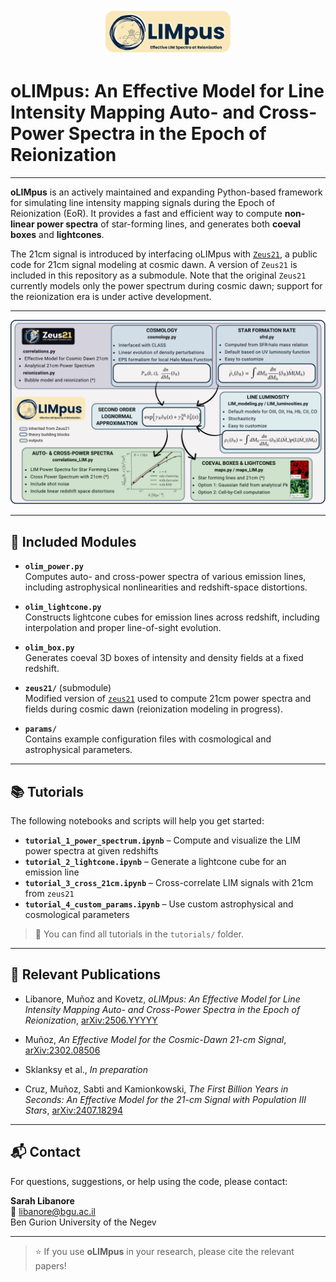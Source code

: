 <p align="center">
  <img src="oLIMpus/logo.jpeg" alt="oLIMpus Logo" width="200"/>
</p>

# oLIMpus: An Effective Model for Line Intensity Mapping Auto- and Cross-Power Spectra in the Epoch of Reionization

---

**oLIMpus** is an actively maintained and expanding Python-based framework for simulating line intensity mapping signals during the Epoch of Reionization (EoR). It provides a fast and efficient way to compute **non-linear power spectra** of star-forming lines, and generates both **coeval boxes** and **lightcones**.

The 21cm signal is introduced by interfacing oLIMpus with [`Zeus21`](https://github.com/JulianBMunoz/Zeus21), a public code for 21cm signal modeling at cosmic dawn. A version of `Zeus21` is included in this repository as a submodule. Note that the original `Zeus21` currently models only the power spectrum during cosmic dawn; support for the reionization era is under active development.

---

<p align="center">
  <img src="oLIMpus/flowchart.jpeg" alt="oLIMpus Flowchart" width="600"/>
</p>

---

## 🔧 Included Modules

- **`olim_power.py`**  
  Computes auto- and cross-power spectra of various emission lines, including astrophysical nonlinearities and redshift-space distortions.

- **`olim_lightcone.py`**  
  Constructs lightcone cubes for emission lines across redshift, including interpolation and proper line-of-sight evolution.

- **`olim_box.py`**  
  Generates coeval 3D boxes of intensity and density fields at a fixed redshift.

- **`zeus21/`** (submodule)  
  Modified version of [`zeus21`](https://github.com/zeus21/zeus21) used to compute 21cm power spectra and fields during cosmic dawn (reionization modeling in progress).

- **`params/`**  
  Contains example configuration files with cosmological and astrophysical parameters.

---

## 📚 Tutorials

The following notebooks and scripts will help you get started:

- **`tutorial_1_power_spectrum.ipynb`** – Compute and visualize the LIM power spectra at given redshifts  
- **`tutorial_2_lightcone.ipynb`** – Generate a lightcone cube for an emission line  
- **`tutorial_3_cross_21cm.ipynb`** – Cross-correlate LIM signals with 21cm from `zeus21`  
- **`tutorial_4_custom_params.ipynb`** – Use custom astrophysical and cosmological parameters

> 📌 You can find all tutorials in the `tutorials/` folder.

---

## 📄 Relevant Publications

- Libanore, Mu&ntilde;oz and Kovetz, *oLIMpus: An Effective Model for Line Intensity Mapping Auto- and Cross-Power Spectra in the Epoch of Reionization*, [arXiv:2506.YYYYY](https://arxiv.org/abs/2506.YYYYY)

- Mu&ntilde;oz, *An Effective Model for the Cosmic-Dawn 21-cm Signal*, [arXiv:2302.08506](https://arxiv.org/abs/2302.08506)

- Sklanksy et al., *In preparation*

- Cruz, Mu&ntilde;oz, Sabti and Kamionkowski, *The First Billion Years in Seconds: An Effective Model for the 21-cm Signal with Population III Stars*, [arXiv:2407.18294](https://arxiv.org/abs/2407.18294)

---

## 📬 Contact

For questions, suggestions, or help using the code, please contact:

**Sarah Libanore**  
📧 [libanore@bgu.ac.il](mailto:libanore@bgu.ac.il)  
Ben Gurion University of the Negev

---

> ⭐ If you use **oLIMpus** in your research, please cite the relevant papers!
